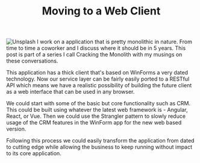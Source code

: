 ﻿---
title: Moving to a Web Client 
subTitle: Cracking the Monolith
category: "Musings"
cover: thomas-millot-1114406-unsplash.jpg
---
![Unsplash](thomas-millot-1114406-unsplash.jpg)
I work on a application that is pretty monolithic in nature. From time to time a coworker and I discuss where it should be in 5 years. This post is part of a series I call Cracking the Monolith with my musings on these conversations.

This application has a thick client that's based on WinForms a very dated technology. Now our service layer can be fairly easily ported to a RESTful API which means we have a realistic possibility of building the future client as a web interface that can be used in any browser. 

We could start with some of the basic but core functionality such as CRM. This could be built using whatever the latest web framework is - Angular, React, or Vue. Then we could use the Strangler pattern to slowly reduce usage of the CRM features in the WinForm app for the new web based version.

Following this process we could easily transform the application from dated to cutting edge while allowing the business to keep running without impact to its core application.
